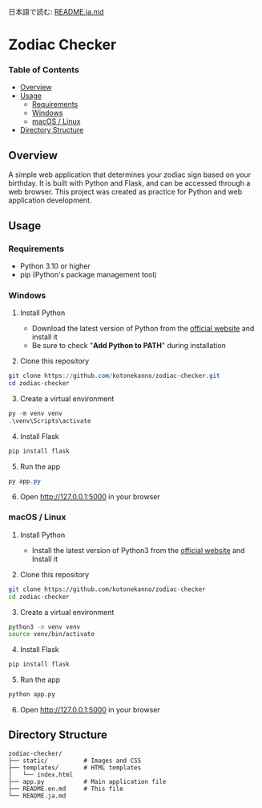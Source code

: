 日本語で読む: [README.ja.md](README.ja.md)

# Zodiac Checker

### Table of Contents

- [Overview](#overview)
- [Usage](#usage)
  - [Requirements](#requirements)
  - [Windows](#windows)
  - [macOS / Linux](#macos--linux)
- [Directory Structure](#directory-structure)

## Overview

A simple web application that determines your zodiac sign based on your birthday.
It is built with Python and Flask, and can be accessed through a web browser.
This project was created as practice for Python and web application development.

## Usage

### Requirements

- Python 3.10 or higher
- pip (Python's package management tool)

### Windows

1. Install Python

   - Download the latest version of Python from the [official website](https://www.python.org/downloads/) and install it
   - Be sure to check "**Add Python to PATH**" during installation

2. Clone this repository

  ```powershell
  git clone https://github.com/kotonekanno/zodiac-checker.git
  cd zodiac-checker
  ```

3. Create a virtual environment

  ```powershell
  py -m venv venv
  .\venv\Scripts\activate
  ```

4. Install Flask

  ```powershell
  pip install flask
  ```

5. Run the app

  ```powershell
  py app.py
  ```

6. Open http://127.0.0.1:5000 in your browser


### macOS / Linux

1. Install Python
   - Install the latest version of Python3 from the [official website](https://www.python.org/downloads/) and Install it

2. Clone this repository

  ```bash
  git clone https://github.com/kotonekanno/zodiac-checker
  cd zodiac-checker
  ```

3. Create a virtual environment

  ```bash
  python3 -m venv venv
  source venv/bin/activate
  ```

4. Install Flask

  ```bash
  pip install flask
  ```

5. Run the app

```bash
python app.py
```

6. Open http://127.0.0.1:5000 in your browser


## Directory Structure

```
zodiac-checker/
├── static/          # Images and CSS
├── templates/       # HTML templates
│   └── index.html  
├── app.py           # Main application file
├── README.en.md     # This file
└── README.ja.md     
```